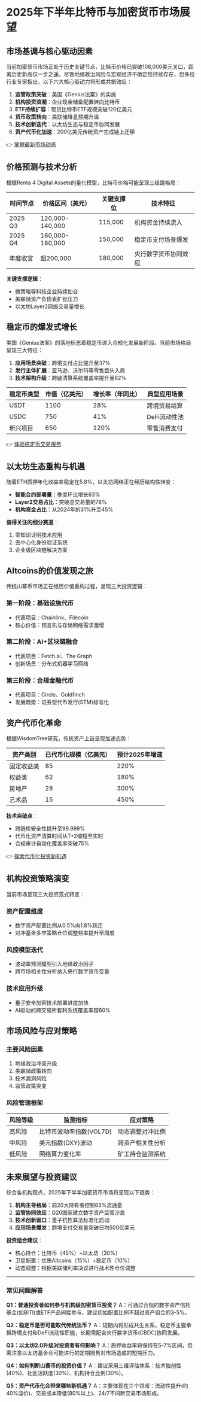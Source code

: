 # 2025年下半年比特币与加密货币市场展望

## 市场基调与核心驱动因素

当前加密货币市场正处于历史关键节点，比特币价格已突破108,000美元关口，距离历史新高仅一步之遥。尽管地缘政治风险与宏观经济不确定性持续存在，但多位行业专家指出，以下六大核心驱动力将形成共振效应：

1. **监管政策突破**：美国《Genius法案》的实施
2. **机构投资浪潮**：企业现金储备配置转向比特币
3. **ETF持续扩容**：现货比特币ETF规模突破120亿美元
4. **货币政策转向**：美联储降息预期升温
5. **技术创新迭代**：以太坊生态与稳定币协同发展
6. **资产代币化加速**：200亿美元传统资产完成链上迁移

👉 [掌握最新市场动态](https://bit.ly/okx_welcome)

## 价格预测与技术分析

根据Renta 4 Digital Assets的量化模型，比特币价格可能呈现三级跳格局：

| 时间节点    | 价格区间（美元） | 关键支撑位  | 技术特征               |
|-----------|----------------|-----------|----------------------|
| 2025 Q3   | 120,000-140,000 | 115,000   | 机构资金持续流入       |
| 2025 Q4   | 160,000-180,000 | 150,000   | 稳定币支付场景爆发     |
| 年度收官    | 超200,000       | 180,000   | 央行数字货币协同效应   |

**关键支撑逻辑**：
- 微策略等科技企业持续加仓
- 美联储资产负债表扩张压力
- 以太坊Layer2网络交易量增长

## 稳定币的爆发式增长

美国《Genius法案》的落地标志着稳定币进入合规化发展新阶段。当前市场格局呈现三大特征：

1. **应用场景突破**：跨境支付占比提升至37%
2. **发行主体扩展**：亚马逊、沃尔玛等零售巨头入局
3. **技术架构升级**：跨链清算系统覆盖率提升至82%

| 稳定币类型   | 市值（亿美元） | 增长率（年同比） | 典型应用场景       |
|----------|-------------|--------------|------------------|
| USDT     | 1100        | 28%          | 跨境贸易结算       |
| USDC     | 750         | 41%          | DeFi流动性池       |
| 新兴项目   | 650         | 120%         | 零售消费支付       |

👉 [体验稳定币交易服务](https://bit.ly/okx_welcome)

## 以太坊生态重构与机遇

随着ETH质押年化收益率稳定在5.8%，以太坊网络正在经历结构性转变：

- **智能合约部署量**：季度环比增长63%
- **Layer2交易占比**：突破总交易量的78%
- **机构资金占比**：从2024年的31%升至45%

**值得关注的细分赛道**：
1. 零知识证明技术应用
2. 去中心化身份验证系统
3. 企业级区块链解决方案

## Altcoins的价值发现之旅

传统山寨币市场正在经历价值重构过程，呈现三大投资逻辑：

### 第一阶段：基础设施代币
- 代表项目：Chainlink、Filecoin
- 核心价值：预言机与存储网络需求激增

### 第二阶段：AI+区块链融合
- 代表项目：Fetch.ai、The Graph
- 创新场景：分布式机器学习网络

### 第三阶段：合规金融代币
- 代表项目：Circle、Goldfinch
- 发展趋势：证券型代币发行(STM)标准化

## 资产代币化革命

根据WisdomTree研究，传统资产上链呈现加速态势：

| 资产类别    | 已代币化规模（亿美元） | 预计2025年增速 |
|---------|-------------------|------------|
| 固定收益类  | 85                | 220%       |
| 权益类    | 62                | 180%       |
| 房地产    | 28                | 300%       |
| 艺术品    | 15                | 450%       |

**技术突破点**：
- 跨链桥安全性提升至99.999%
- 代币化资产清算时间从T+2缩短至实时
- 合规审计自动化覆盖率突破75%

👉 [探索代币化投资新机遇](https://bit.ly/okx_welcome)

## 机构投资策略演变

当前市场呈现三大投资范式转变：

### 资产配置维度
- 数字资产配置比例从0.5%向1.8%跃迁
- 对冲基金多空策略仓位调整频率提升至周度

### 风控模型迭代
- 波动率预测模型引入地缘政治因子
- 跨市场相关性分析纳入央行数字货币变量

### 技术应用升级
- 量子安全加密技术部署进度加快
- AI驱动的跨交易所套利系统覆盖率超60%

## 市场风险与应对策略

### 主要风险因素
1. 地缘政治冲突升级
2. 美联储政策转向
3. 技术漏洞风险
4. 监管政策突变

### 风险管理框架
| 风险等级 | 监测指标                  | 应对策略                  |
|--------|-------------------------|-------------------------|
| 高风险   | 比特币波动率指数(VOL7D)  | 动态调整对冲比例          |
| 中风险   | 美元指数(DXY)波动       | 跨资产相关性分析          |
| 低风险   | 网络算力变化率           | 矿工持仓监测系统          |

## 未来展望与投资建议

综合各机构观点，2025年下半年加密货币市场将呈现以下趋势：

1. **机构主导格局**：前20大持有者控制63%流通量
2. **监管协同效应**：G20国家建立数字资产监管沙盒
3. **技术创新窗口**：量子抗性算法标准化启动
4. **应用场景爆发**：跨境支付交易量突破日均500亿美元

**投资组合建议**：
- 核心持仓：比特币（45%）+以太坊（30%）
- 卫星配置：优质Altcoins（15%）+稳定币（10%）
- 动态调整：根据美联储利率决议进行战术性仓位调整

---

### 常见问题解答

**Q1：普通投资者如何参与机构级加密货币投资？**
A：可通过合规的数字资产信托基金(如BITI)或ETF产品间接参与，建议初始配置比例不超过资产组合的3-5%。

**Q2：稳定币是否可能取代传统法币？**
A：短期内将形成共生关系，稳定币主要承担跨境支付和DeFi流动性职能，长期需配合央行数字货币(CBDC)协同发展。

**Q3：以太坊2.0升级对投资者有何影响？**
A：质押收益率将保持在5-7%区间，但需注意以太坊基金会可能进行的定期抛售对市场造成的短期压力。

**Q4：如何判断山寨币的投资价值？**
A：建议采用三维评估体系：技术独创性(40%)、社区活跃度(30%)、机构持仓比例(30%)。

**Q5：资产代币化会带来哪些新机遇？**
A：主要体现在三个领域：流动性提升(约40%溢价)、交易成本降低(80%以上)、24/7不间断交易市场形成。